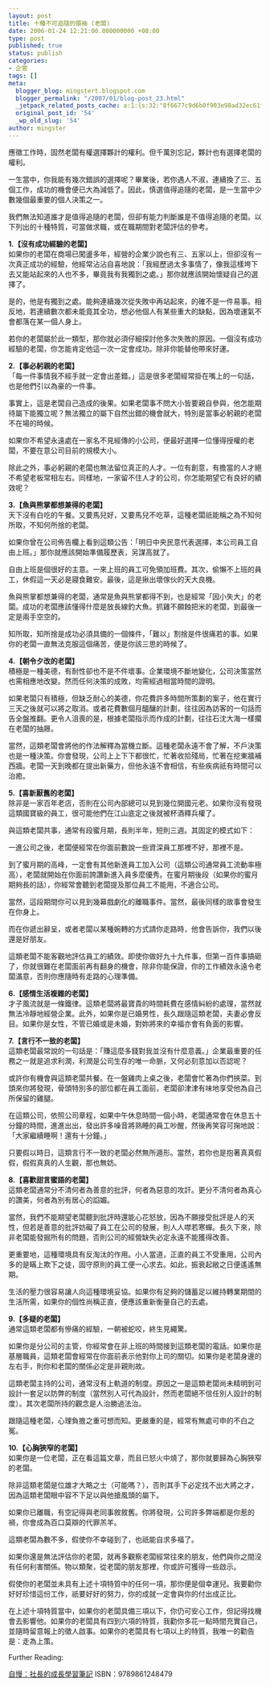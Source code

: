 ```yaml
---
layout: post
title: 十種不可追隨的領袖 (老闆)
date: 2006-01-24 12:21:00.000000000 +08:00
type: post
published: true
status: publish
categories:
- 企管
tags: []
meta:
  blogger_blog: mingstert.blogspot.com
  blogger_permalink: "/2007/01/blog-post_23.html"
  _jetpack_related_posts_cache: a:1:{s:32:"8f6677c9d6b0f903e98ad32ec61f8deb";a:2:{s:7:"expires";i:1447951893;s:7:"payload";a:3:{i:0;a:1:{s:2:"id";i:58;}i:1;a:1:{s:2:"id";i:174;}i:2;a:1:{s:2:"id";i:149;}}}}
  original_post_id: '54'
  _wp_old_slug: '54'
author: mingster
---
```

<p>應徵工作時，固然老闆有權選擇夥計的權利。但千萬別忘記，夥計也有選擇老闆的權利。</p>
<p>一生當中，你我能有幾次錯誤的選擇呢？畢業後，若你遇人不淑，連續換了三、五個工作，成功的機會便已大為減低了。因此，慎選值得追隨的老闆，是一生當中少數幾個最重要的個人決策之一。</p>
<p>我們無法知道誰才是值得追隨的老闆，但卻有能力判斷誰是不值得追隨的老闆。以下列出的十種特質，可當做求職，或在職期間對老闆評估的參考。</p>
<p><strong>1.【沒有成功經驗的老闆】<br /></strong>如果你的老闆在商場已闖盪多年，經營的企業少說也有三、五家以上，但卻沒有一次真正成功的經驗，他經常沾沾自喜地說：「我經歷過太多事情了，像我這樣垮下去又能站起來的人也不多，畢竟我有我獨到之處。」那你就應該開始懷疑自己的選擇了。</p>
<p>是的，他是有獨到之處。能夠連續幾次從失敗中再站起來，的確不是一件易事。相反地，若連續數次都未能竟其全功，想必他個人有某些重大的缺點，因為壞運氣不會都落在某一個人身上。</p>
<p>若你的老闆屬於此一類型，那你就必須仔細探討他多次失敗的原因。一個沒有成功經驗的老闆，你怎能肯定他這一次一定會成功。除非你能替他帶來好運。</p>
<p><strong>2.【事必躬親的老闆】 </strong><br />「每一件事情我不經手就一定會出差錯。」這是很多老闆經常掛在嘴上的一句話，也是他們引以為豪的一件事。</p>
<p>事實上，這是老闆自己造成的後果。如果老闆事不問大小皆要親自參與，他怎能期待屬下能獨立呢？無法獨立的屬下自然出錯的機會就大，特別是當事必躬親的老闆不在場的時候。</p>
<p>如果你不希望永遠處在一家名不見經傳的小公司，便最好選擇一位懂得授權的老闆，不要在意公司目前的規模大小。</p>
<p>除此之外，事必躬親的老闆也無法留位真正的人才。一位有創意，有擔當的人才絕不希望老板常相左右。同樣地，一家留不住人才的公司，你怎能期望它有良好的績效呢？</p>
<p><strong>3.【魚與熊掌都想兼得的老闆】<br /></strong>天下沒有白吃的午餐。又要馬兒好，又要馬兒不吃草，這種老闆祇能稱之為不知何所取，不知何所捨的老闆。</p>
<p>如果你曾在公司佈告欄上看到這類公告：「明日中央民意代表選擇，本公司員工自由上班。」那你就應該開始準備履歷表，另謀高就了。</p>
<p>自由上班是個很好的主意。一來上班的員工可免領加班費。其次，偷懶不上班的員工，休假這一天必是寢食難安。最後，這是揪出壞傢伙的天大良機。</p>
<p>魚與熊掌都想兼得的老闆，通常是魚與熊掌都得不到，也是經常「因小失大」的老闆。成功的老闆應該懂得什麼是放長線釣大魚。抓雞不願蝕把米的老闆，到最後一定是兩手空空的。</p>
<p>知所取，知所捨是成功必須具備的一個條件，「難以」割捨是件很痛若的事。如果你的老闆一直無法克服這個痛苦，便是你該三思的時候了。</p>
<p><strong>4.【朝令夕改的老闆】 </strong><br />積極是一種美德，有耐性卻也不是不件壞事。企業環境不斷地變化，公司決策當然也需相應地改變。然而任何決策的成敗，均需經過相當時間的證明。</p>
<p>如果老闆只有積極，但缺乏耐心的美德，你花費許多時間所策劃的案子，他在實行三天之後就可以將之取消。或者花費數個月醞釀的計劃，往往因為訪客的一句話而告全盤推翻。更令人沮喪的是，根據老闆指示而作成的計劃，往往石沈大海一樣擱在老闆的抽屜。</p>
<p>當然，這類老闆會將他的作法解釋為當機立斷。這種老闆永遠不會了解，不戶決策也是一種決策。你會發現，公司上上下下都很忙，忙著收拾殘局，忙著在挖東牆補西牆。老闆一天到晚都在提出新藥方，但他永遠不會相信，有些疾病祇有時間可以治癒。</p>
<p><strong>5.【喜新厭舊的老闆】<br /></strong>除非是一家百年老店，否則在公司內部總可以見到幾位開國元老。如果你沒有發現這類國寶級的員工，很可能他們在江山底定之後就被杯酒釋兵權了。</p>
<p>與這類老闆共事，通常有段蜜月期，長則半年，短則三週。其固定的模式如下：</p>
<p>一進公司之後，老闆便經常在你面前數說一些資深員工那裡不好，那裡不是。</p>
<p>到了蜜月期的高峰，一定會有其他新進員工加入公司（這類公司通常員工流動率極高），老闆就開始在你面前誇讚新進入員多麼優秀。在蜜月期後段（如果你的蜜月期夠長的話），你經常會聽到老闆提及那位員工不能用，不適合公司。</p>
<p>當然，這段期間你可以見到幾幕戲劇化的離職事件。當然，最後同樣的故事會發生在你身上。</p>
<p>而在你遞出辭呈，或者老闆以某種婉轉的方式請你走路時，他會告訴你，我們以後還是好朋友。</p>
<p>這類老闆不能客觀地評估員工的績效。即使你做好九十九件事，但第一百件事搞砸了，你就很難在老闆面前再有翻身的機會，除非你能保證，你的工作績效永遠令老闆滿意，否則你應隨時有走路的心理準備。</p>
<p><strong>6.【感情生活複雜的老闆】</strong><br />才子風流就是一條鐵律。這類老闆將最寶貴的時間耗費在感情糾紛的處理，當然就無法冷靜地經營企業。此外，如果你是已婚男性，長久跟隨這類老闆，夫妻必會反目。如果你是女性，不管已婚或是未婚，對妳將來的幸福亦會有負面的影響。</p>
<p><strong>7.【言行不一致的老闆】<br /></strong>這類老闆最常說的一句話是：「賺這麼多錢對我並沒有什麼意義。」企業最重要的任務之一就是追求利潤，利潤是公司生存的唯一命脈，又何必刻意加以否認呢？</p>
<p>或許你有機會與這類老闆共餐。在一盤雞肉上桌之後，老闆會忙著為你們挾菜。到頭來你將發現，骨頭特別多的部位都在員工面前，老闆卻津津有味地享受他為自己所保留的雞腿。</p>
<p>在這類公司，依照公司章程，如果中午休息時間一個小時，老闆通常會在休息五十分鐘的時間，進進出出，發出許多噪音將熟睡的員工吵醒，然後再笑容可掬地說：「大家繼續睡啊！還有十分鐘。」</p>
<p>只要假以時日，這類言行不一致的老闆必然無所遁形。當然，若你也是抱著真真假假，假假真真的人生觀，那也無妨。</p>
<p><strong>8.【喜歡甜言蜜語的老闆】 </strong><br />這類老闆通常分不清何者為善意的批評，何者為惡意的攻訐。更分不清何者為真心的讚美，何者為別有居心的諂媚。</p>
<p>當然，我們不能期望老闆聽到批評時還能心花怒放，因為不願接受批評是人的天性，但若是善意的批評妨礙了員工在公司的發展，則人人噤若寒蟬。長久下來，除非老闆能發掘所有的問題，否則公司的經營缺失必定永遠不能獲得改善。</p>
<p>更重要地，這種環境具有反淘汰的作用。小人當道，正直的員工不受重用，公司內多的是瞞上欺下之徒，固守原則的員工便一心求去。如此，振衰起敝之日便遙遙無期。</p>
<p>生活的壓力很容易讓人向這種環境妥協。如果你有足夠的儲蓄足以維持轉業期間的生活所需，如果你的個性尚稱正直，便應該重新衡量自己的去處。</p>
<p><strong>9.【多疑的老闆】<br /></strong>通常這類老闆都有慘痛的經驗，一朝被蛇咬，終生見繩驚。</p>
<p>如果你是分公司的主管，你經常會在非上班的時間接到這類老闆的電話。如果你是基層職員，這類老闆會經常在你面前表示他對你上司的關切。如果你是老闆身邊的左右手，則你和老闆的關係必定是非親則故。</p>
<p>這類老闆主持的公司，通常沒有上軌道的制度。原因之一是這類老闆尚未精明到可設計一套足以防弊的制度（當然別人可代為設計，然而老闆絕不信任別人設計的制度）。其次老闆所持的觀念是人治勝過法治。</p>
<p>跟隨這種老闆，心理負擔之重可想而知。更嚴重的是，經常有無處可申的不白之冤。</p>
<p><strong>10.【心胸狹窄的老闆】 </strong><br />如果你是一位老闆，正在看這篇文章，而且已怒火中燒了，那你就要歸為心胸狹窄的老闆。</p>
<p>除非這類老闆是位雄才大略之士（可能嗎？），否則其手下必定找不出大將之才，因為這類老闆眼中容不下足以與他搶風頭的屬下。</p>
<p>如果你已離職，有空記得與老同事敘敘舊。你將發現，公司許多弊端都是你惹的禍，你會成為百口莫辯的代罪羔羊。</p>
<p>這類老闆為數不多，假使你不幸碰到了，也祇能自求多福了。</p>
<p>如果你還是無法評估你的老闆，就再多觀察老闆經常往來的朋友，他們與你之間沒有任何利害關係。物以類聚，從老闆的朋友那裡，你或許可獲得一些啟示。</p>
<p>假使你的老闆並未具有上述十項特質中的任何一項，那你便是個幸運兒。我要勸你好好珍惜這份工作，祇要好好的努力，你的成就一定會與你的付出成正比。</p>
<p>在上述十項特質當中，如果你的老闆具備三項以下，你仍可安心工作，但記得找機會去影響他。如果你的老闆具有四到六項的特質，我勸你多花一點時間充實自己，並隨時留意報上的徵人啟事。如果你的老闆具有七項以上的特質，我唯一的勸告是：走為上策。</p>
<p>
<div>Further Reading: </div>
<p><a href="http://www.cite.com.tw/product_info.php?products_id=12310" target="_blank">自慢：社長的成長學習筆記</a> ISBN：9789861248479</p>
